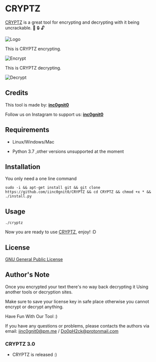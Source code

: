 # CRYPTZ

[CRYPTZ](https://github.com/iinc0gnit0/CRYPTZ) is a great tool for encrypting and decrypting with it being uncrackable. :key: :lock: :unlock:

![Logo](https://github.com/iinc0gnit0/CRYPTZ/blob/master/cryptz.png)

This is CRYPTZ encrypting.

![Encrypt](https://github.com/iinc0gnit0/CRYPTZ/blob/master/Encrypt.png)

This is CRYPTZ decrypting.

![Decrypt](https://github.com/iinc0gnit0/CRYPTZ/blob/master/Decrypt.png)

## Credits

This tool is made by: [__inc0gnit0__](https://github.com/iinc0gnit0)

Follow us on Instagram to support us: [__inc0gnit0__](https://instagram.com/inc0gnit0.offical)

## Requirements

+ Linux/Windows/Mac

+ Python 3.7 ,other versions unsupported at the moment 

## Installation

You only need a one line command

```sudo -i && apt-get install git && git clone https://github.com/iinc0gnit0/CRYPTZ && cd CRYPTZ && chmod +x * && ./install.py```

## Usage

```./cryptz```

Now you are ready to use [CRYPTZ](https://github.com/iinc0gnit0/CRYPTZ), enjoy!  :D


## License
[GNU General Public License](https://www.gnu.org/licenses/gpl-3.0.en.html)

## Author's Note

Once you encrypted your text there's no way back decrypting it 
Using another tools or decryption sites.

Make sure to save your license key in safe place otherwise you cannot encrypt or decrypt anything. 

Have Fun With Our Tool :) 

If you have any questions or problems, please contacts the authors via email: iinc0gnit0@pm.me / Do0pH2ck@protonmail.com
### CRYPTZ 3.0
+ CRYPTZ is released :)
